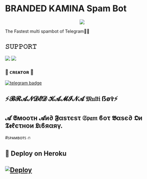 # BRANDED KAMINA Spam Bot


<p align="center">
  <img src="https://telegra.ph/file/1892b78bacdeb91e47e94.jpg">
</p>

The Fastest multi spambot of Telegram🤞🤞 

## 𝚂𝚄𝙿𝙿𝙾𝚁𝚃 
                          
<a href="https://t.me/SUBHI_WORLD"><img src="https://img.shields.io/badge/Join-SUPPORT%20GROUP-red.svg?logo=Telegram"></a>
<a href="https://t.me/SUBHI_WORLD"><img src="https://img.shields.io/badge/Join-OFFICIAL%20GROUP-red.svg?logo=Telegram"></a>


### 🖤 ᴄʀᴇᴀᴛᴏʀ 🖤

[![telegram badge](https://img.shields.io/badge/RevilHunter-30302f?style=for-the-badge&logo=telegram)](https://t.me/zinda_h_tu_mere_liye_heart_hack)

## ⚡𝓑𝓡𝓐𝓝𝓓𝓔𝓓 𝓚𝓐𝓜𝓘𝓝𝓐 𝔐𝔲𝔩𝔱𝔦 ẞø✞︎⚡
## 𝓐 𝕾мοοτн 𝓐и∂ 𝕱αѕτєѕτ 𝔖𝔭𝔞𝔪 ϐοτ 𝕭αѕє∂ 𝕺и 𝕿𝖊ℓєτнοи 𝕷ιϐяαяγ.

#ꜱᴘᴀᴍʙᴏᴛꜱ 🔥


## 🚀 Deploy on Heroku 
[![Deploy](https://www.herokucdn.com/deploy/button.svg)](https://heroku.com/deploy?template=https://github.com/King98179253/REVILSPAMBOT.git)
------------------------------------------------








